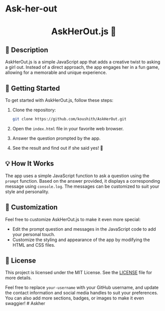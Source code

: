 # Ask-her-out

<h1 align="center"> AskHerOut.js 🌹</h1>

## 📖 Description

AskHerOut.js is a simple JavaScript app that adds a creative twist to asking a girl out. Instead of a direct approach, the app engages her in a fun game, allowing for a memorable and unique experience.

## 🚀 Getting Started

To get started with AskHerOut.js, follow these steps:

1. Clone the repository:

   ```bash
   git clone https://github.com/koushith/AskHerOut.git
   ```

2. Open the `index.html` file in your favorite web browser.

3. Answer the question prompted by the app.

4. See the result and find out if she said yes! 🎉

## 💡 How It Works

The app uses a simple JavaScript function to ask a question using the `prompt` function. Based on the answer provided, it displays a corresponding message using `console.log`. The messages can be customized to suit your style and personality.

## 🎈 Customization

Feel free to customize AskHerOut.js to make it even more special:

- Edit the prompt question and messages in the JavaScript code to add your personal touch.
- Customize the styling and appearance of the app by modifying the HTML and CSS files.

## 📄 License

This project is licensed under the MIT License. See the [LICENSE](LICENSE) file for more details.

Feel free to replace `your-username` with your GitHub username, and update the contact information and social media handles to suit your preferences. You can also add more sections, badges, or images to make it even swaggier!
#   A s k h e r  
 